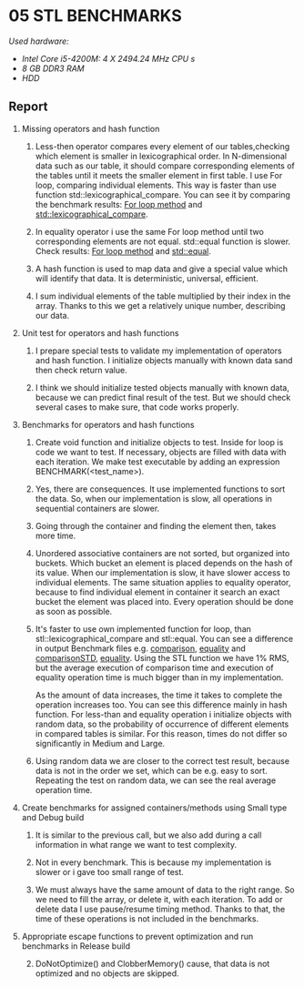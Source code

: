 # 05 STL BENCHMARKS

_Used hardware:_
* _Intel Core i5-4200M: 4 X 2494.24 MHz CPU s_
* _8 GB DDR3 RAM_
* _HDD_

## Report

1. Missing operators and hash function
    1. Less-then operator compares every element of our tables,checking which element is smaller 
    in lexicographical order. In N-dimensional data such as our table, it should compare 
    corresponding elements of the tables until it meets the smaller element in first table.
    I use For loop, comparing individual elements. This way is faster than use function 
    std::lexicographical_compare. You can see it by comparing the benchmark results: 
    [For loop method](output/comparisonBenchmark) and 
    [std::lexicographical_compare](output/comparisonBenchmarkSTDFunction).
    
    2. In equality operator i use the same For loop method until two corresponding elements are not equal.
    std::equal function is slower. Check results: [For loop method](output/equalityBenchmark) and
    [std::equal](output/equalityBenchmarkSTDFunction).
    
    3. A hash function is used to map data and give a special value which will identify that data.
    It is deterministic, universal, efficient.
    
    4. I sum individual elements of the table multiplied by their index in the array.
    Thanks to this we get a relatively unique number, describing our data.

2. Unit test for operators and hash functions
    
    1. I prepare special tests to validate my implementation of operators and hash function. 
    I initialize objects manually with known data sand then check return value.
    
    2. I think we should initialize tested objects manually with known data, because we can predict final result
    of the test. But we should check several cases to make sure, that code works properly.
    
3. Benchmarks for operators and hash functions

    1. Create void function and initialize objects to test. Inside for loop is code we want to test. 
    If necessary, objects are filled with data with each iteration.
    We make test executable by adding an expression BENCHMARK(<test_name>). 
    
    2. Yes, there are consequences. It use implemented functions to sort the data. So, when our implementation
    is slow, all operations in sequential containers are slower.
    
    3. Going through the container and finding the element then, takes more time.
    
    4. Unordered associative containers are not sorted, but organized into buckets. Which bucket an element 
    is placed depends on the hash of its value. When our implementation is slow, it have slower access
    to individual elements. The same situation applies to equality operator, because to find individual
    element in container it search an exact bucket the element was placed into. Every operation should be done
    as soon as possible. 

    5. It's faster to use own implemented function for loop, than stl::lexicographical_compare and 
    stl::equal. You can see a difference in output Benchmark files e.g. [comparison](output/comparisonBenchmark),
    [equality](output/equalityBenchmark) and [comparisonSTD](output/comparisonBenchmarkSTDFunction), 
    [equality](output/equalityBenchmarkSTDFunction). Using the STL function we have 1% RMS, but the average
    execution of comparison time and execution of equality operation time is much bigger than in my implementation.
    
        As the amount of data increases, the time it takes to complete the operation increases too. You can see this
    difference mainly in hash function. For less-than and equality operation i initialize objects with random
    data, so the probability of occurrence of different elements in compared tables is similar. For this reason,
    times do not differ so significantly in Medium and Large.
    
    6. Using random data we are closer to the correct test result, because data is not in the order we set, which
    can be e.g. easy to sort. Repeating the test on random data, we can see the real average operation time.
    
4. Create benchmarks for assigned containers/methods using Small type and Debug build

    1. It is similar to the previous call, but we also add during a call information in what range we want to
    test complexity. 
    
    3. Not in every benchmark. This is because my implementation is slower or i gave too small range of test.
    
    4. We must always have the same amount of data to the right range. So we need to fill the array, or delete it,
    with each iteration. To add or delete data I use pause/resume timing method. Thanks to that, the time of these
    operations is not included in the benchmarks.
    
5. Appropriate escape functions to prevent optimization and run benchmarks in Release build
    
    2. DoNotOptimize() and ClobberMemory() cause, that data is not optimized and no objects are skipped.